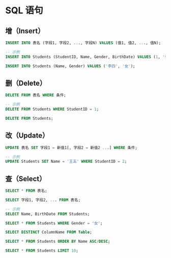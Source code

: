 # SQL 语句

## 增（Insert）

```sql title="插入完整行，指定每个字段的值"
INSERT INTO 表名 (字段1, 字段2, ..., 字段N) VALUES (值1, 值2, ..., 值N);

-- 示例
INSERT INTO Students (StudentID, Name, Gender, BirthDate) VALUES (1, '张三', '男', '1990-01-01');
```

```sql title="如果表中有默认值或自增长列，可以不指定相应字段"
INSERT INTO Students (Name, Gender) VALUES ('李四', '女');
```

## 删（Delete）

```sql title="删除所有匹配记录"
DELETE FROM 表名 WHERE 条件;

-- 示例
DELETE FROM Students WHERE StudentID = 1;
```

```sql title="删除所有记录（谨慎操作）"
DELETE FROM Students;
```

## 改（Update）

```sql
UPDATE 表名 SET 字段1 = 新值1[, 字段2 = 新值2 ...] WHERE 条件;

-- 示例
UPDATE Students SET Name = '王五' WHERE StudentID = 2;
```

## 查（Select）

```sql title="查询所有列"
SELECT * FROM 表名;
```

```sql title="查询指定列"
SELECT 字段1, 字段2, ... FROM 表名;

-- 示例
SELECT Name, BirthDate FROM Students;
```

```sql title="带条件查询"
SELECT * FROM Students WHERE Gender = '女';
```

```sql title="使用 DISTINCT 去除重复行"
SELECT DISTINCT ColumnName FROM Table;
```

```sql title="排序查询"
SELECT * FROM Students ORDER BY Name ASC/DESC;
```

```sql title="结合 LIMIT 限制返回行数"
SELECT * FROM Students LIMIT 10;
```
